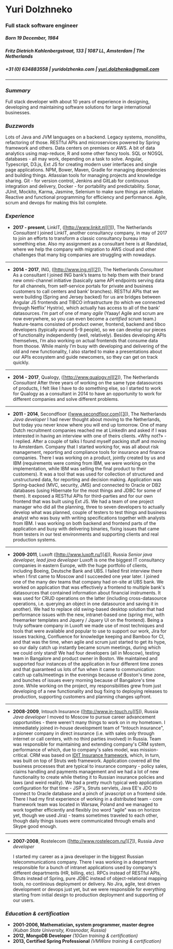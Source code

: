 # Yuri Dolzhneko
### Full stack software engineer
##### Born 19 December, 1984
##### Fritz Dietrich Kahlenbergstraat, 133 | 1087 LL, Amsterdam | The Netherlands
##### +31 (0) 634883558 | yuridolzhenko.com | yuri.dolzhenko@gmail.com
----
### _Summary_
Full stack developer with about 10 years of experience in designing, developing and maintaining software solutions for large international businesses.

### _Buzzwords_
Lots of Java and JVM languages on a backend. Legacy systems, monoliths, refactoring of those. RESTful APIs and microservices powered by Spring framework and others. Data centers on premises or AWS. A bit of data analytics using map-reduce, R and some other fancy tools. SQL or NOSQL databases - all may work, depending on a task to solve. Angular, Typescript, D3.js, Ext JS for creating modern user interfaces and single page applications. NPM, Bower, Maven, Gradle for managing dependencies and building things. Atlassian tools for managing projects and knowledge sharing. Git - for version control, Jenkins and GitLab for continuous integration and delivery, Docker - for portability and predictability. Sonar, JUnit, Mockito, Karma, Jasmine, Selenium to make sure things are reliable. Reactive and functional programming for efficiency and performance. Agile, scrum and devops for making this list complete.

### _Experience_
- **2017 - present**, LinkIT, ([http://www.linkit.nl][1]), The Netherlands
	_Consultant_
	I joined LinkIT, another consultancy company, in may of 2017 to join an efforts to transform a classic consultancy bureau into something else. Also
	my assignment as a consultant here is at Randstad, where we help the company with migration to AWS cloud and other challenges that many big companies are struggling with nowadays.
----
- **2014 - 2017**, ING, ([http://www.ing.nl][2]), The Netherlands
	_Consultant_
	As a consultant I joined ING bank’s teams to help them with their brand new omni-channel initiative (basically same API endpoints serving data for all channels, from self-service portals for private and business customers to call centers and bank’ branches). RESTful APIs that we were building (Spring and Jersey backed) for us are bridges between Angular JS frontends and TIBCO infrastructure (to which we connected through Netflix’ Hystrix), which actually has access to all of the bank’ datasources. I’m part of one of many _agile_ (Yaaay! Agile and scrum are now everywhere, so you can even become a _certified_ scrum team.) feature-teams consisted of product owner, frontend, backend and tibco developers (typically around 5-9 people), so we can develop our pieces of functionality independently (well, relatively). Besides developing APIs themselves, I’m also working on actual frontends that consume data from thoose. While mainly I’m busy with developing and delivering of the old and new functionality, I also started to make a presentations about our APIs ecosystem and guide newcomers, so they can get on track quickly.    
----
- **2014 - 2017**, Qualogy, ([http://www.qualogy.nl][2]), The Netherlands
	_Consultant_
	After three years of working on the same type datasources of products, I felt like I have to do something else, so I started to work for Qualogy as a consultant in 2014 to have an opportunity to work for different companies and solve different problems.
----
-  **2011 - 2014**, Secondfloor ([www.secondfloor.com][3]), The Netherlands
	_Java developer_
	I had never thought about moving to the Netherlands, but today you never know where you will end up tomorrow. One of many Dutch recruitment companies reached me at LinkedIn and asked if I was interested in having an interview with one of theirs clients. «Why not?» - I replied. After a couple of talks I found myself packing stuff and moving to Amsterdam. Company that I started working for, was all about risk management, reporting and compliance tools for insurance and finance companies. There I was working on a product, jointly created by us and IBM (requirements were coming from IBM, we were working on the implementation, while IBM was selling the final product to their customers). It was a tool that was used for collection of structured and unstructured data, for reporting and decision making. Application was Spring-backed (MVC, security, JMS) and connected to Oracle or DB2 databases (using Hibernate for the most things and JDBC for some of them). It exposed a RESTful APIs for third-parties and for our own frontend that was built using Ext JS. We had a team of one project manager who did all the planning, three to seven developers to actually develop what was planned, couple of testers to test things and business analyst who was busy with writing specifications together with analysts from IBM. I was working on both backend and frontend parts of the application and busy with delivering binaries, fixing issues that came from testers in our test environments and supporting clients and real production systems.
----
-  **2009-2011**, Luxoft ([http://www.luxoft.ru/][4]), Russia
	_Senior java developer, lead java developer_
	Luxoft is one the biggest IT consultancy companies in eastern Europe, with the huge portfolio of clients, including Boeing, Deutsche Bank and UBS. I failed first interview there when I first came to Moscow and I succeeded one year later. I joined one of the many dev teams that company had on-site at UBS bank. We worked on application that was effectively a frontend to multiple bank's datasources that contained information about financial instruments. It was used for CRUD operations on the latter (including cross-datasource operations, i.e. querying an object in one datasource and saving it in another). We had to replace old swing-based desktop solution that had performance issues with the new, intranet-based one (spring mvc, with freemarker templates and Jquery / Jquery UI on the frontend). Being a truly software company in Luxoft we made use of most techniques and tools that were available and popular to use to support our work, Jira for issues tracking, Confluence for knowledge keeping and Bamboo for CI, and that was the time, when agile and scrum just started to get its hype, so our daily catch up instantly became scrum meetings, during which we could only stand! We had four developers (all in Moscow), testing team in Bangalore and product owner in Boston. We maintained and supported four instances of the application in four different time zones and that guaranteed us lots of fun when it came to communication: catch up calls/meetings in the evenings because of Boston's time zone,  and bunches of issues every morning because of Bangalore's time zone. While working on the project, my responsibilities grew from just developing of a new functionality and bug fixing to deploying releases to production, supporting customers and planning changes upfront.
----
-  **2008-2009**, Intouch Insurance ([http://www.in-touch.ru][5]), Russia
	_Java developer_
	I moved to Moscow to pursue career advancement opportunities - there weren't many things to work on in my hometown. I immediately  joined in-house development team of "Intouch insurance", a pioneer company in direct insurance (i.e. with sales only through internet or call centers, with no third parties involved) in Russia. Team was responsible for maintaining and extending company's CRM system, performance of which, due to company's sales model, was mission-critical. CRM was based on [IDIT Insurance framework][6], which, in turn, was built on top of Struts web framework. Application covered all the business processes that are typical to insurance company - policy sales, claims handling and payments management and we had a lot of new functionality to create while theting it to Russian insurance policies and laws (and weird reality). We had a pretty much typical web application configuration for that time - JSP's, Struts servlets, Java EE's JDO to connect to Oracle database and a pinch of javascript on a frontend side. There I had my first experience of working in a distributed team - core framework team was located in Warsaw, Poland and we managed to work together efficiently and flexibly (no word "agile" was on horizon yet, though we used Jira) - teams sometimes traveled to each other, though daily things issues were communicated through emails and Skype good enough.
----
-  **2007-2008**, Rostelecom ([http://www.rostelecom.ru/][7]), Russia
	_Java developer_
	
	I started my career as a java developer in the biggest Russian telecommunications company. There I was working in a department responsible for a bunch of intranet applications used by company's different departments (HR, billing, etc). RPCs instead of RESTful APIs, Struts instead of Spring, pure JDBC instead of object-relational mapping tools, no continious deployment or delivery. No Jira, agile, test driven development or devops just yet, but we were responsible for everything starting from initial design to production deployment and supporting of our users.


### _Education & certification_
- **2001-2006, Mathematician, system programmer, master degree** _(Kuban State University, Krasnodar, Russia)_
- **2012, MongoDB Developer** _(10Gen training & certification)_
- **2013, Certified Spring Professional** _(VMWare training & certification)_


[1]:	http://www.qualogy.nl/ "http://www.qualogy.nl"
[2]:	http://www.qualogy.nl/ "http://www.qualogy.nl"
[3]:	www.secondfloor.com
[4]:	http://www.luxoft.ru/
[5]:	http://www.in-touch.ru/ "http://www.in-touch.ru"
[6]:	http://www.sapiens.com/solutionssapiens-pc/
[7]:	http://www.rostelecom.ru/
